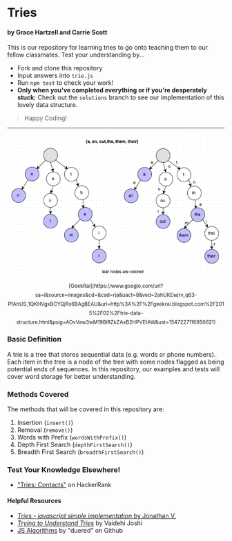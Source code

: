 # Tries
#### by Grace Hartzell and Carrie Scott


This is our repository for learning tries to go onto teaching them to our fellow classmates. Test your understanding by...
* Fork and clone this repository
* Input answers into `trie.js` 
* Run `npm test` to check your work!
* **Only when you've completed everything or if you're desperately stuck:** Check out the `solutions` branch to see our implementation of this lovely data structure.

> Happy Coding! 
---
<p align="center">
  <img src="./GeekRai_trie.png">
  <sub>[GeekRai](https://www.google.com/url?sa=i&source=images&cd=&cad=rja&uact=8&ved=2ahUKEwjrv_q63-PfAhUS_1QKHVgxBCYQjRx6BAgBEAU&url=http%3A%2F%2Fgeekrai.blogspot.com%2F2015%2F02%2Ftrie-data-structure.html&psig=AOvVaw3wM19BiRZkZAxB2HPVEtAW&ust=1547227116950621)</sub>
</p>

### Basic Definition
A trie is a tree that stores sequential data (e.g. words or phone numbers). Each item in the tree is a node of the tree with some nodes flagged as being potential ends of sequences. In this repository, our examples and tests will cover word storage for better understanding.


### Methods Covered
The methods that will be covered in this repository are:
1. Insertion (`insert()`)
2. Removal (`remove()`)
3. Words with Prefix (`wordsWithPrefix()`)
4. Depth First Search (`depthFirstSearch()`)
5. Breadth First Search (`breadthFirstSearch()`)


### Test Your Knowledge Elsewhere!
* ["Tries: Contacts"](https://www.hackerrank.com/challenges/ctci-contacts/problem) on HackerRank

#### Helpful Resources 
* [*Tries - javascript simple implementation* by Jonathan V.](https://medium.com/@alexanderv/tries-javascript-simple-implementation-e2a4e54e4330)
* [*Trying to Understand Tries*](https://medium.com/basecs/trying-to-understand-tries-3ec6bede0014) by Vaidehi Joshi
* [JS Algorithms](https://github.com/duereg/js-algorithms) by "duered" on Github

